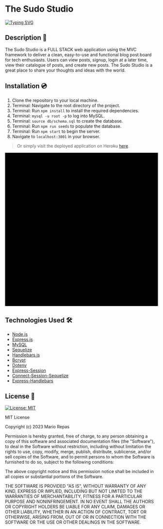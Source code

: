 # The Sudo Studio

[![Typing SVG](https://readme-typing-svg.demolab.com?font=Fira+Code&pause=1000&color=9675FF&multiline=true&width=435&height=70&lines=A+Tech+Blog;+For+Tech+People)](https://git.io/typing-svg)

## Description 📜

The Sudo Studio is a FULL STACK web application using the MVC framework to deliver a clean, easy-to-use and functional blog post board for tech enthusiasts. Users can view posts, signup, login at a later time, view their catalogue of posts, and create new posts. The Sudo Studio is a great place to share your thoughts and ideas with the world.

## Installation 💿

1. Clone the repository to your local machine.
2. Terminal: Navigate to the root directory of the project.
3. Terminal: Run `npm install` to install the required dependencies.
4. Terminal: `mysql -u root -p` to log into MySQL.
5. Terminal: `source db/schema.sql` to create the database.
6. Terminal: Run `npm run seeds` to populate the database.
7. Terminal: Run `npm start` to begin the server.
8. Navigate to `localhost:3001` in your browser.

> Or simply visit the deployed application on Heroku [here](https://the-sudo-studio.herokuapp.com/).

 ![image](/Assets/the-sudo-studio.gif)

## Technologies Used 🛠️

* [Node.js](https://nodejs.org/en/)
* [Express.js](https://expressjs.com/)
* [MySQL](https://www.mysql.com/)
* [Sequelize](https://sequelize.org/)
* [Handlebars.js](https://handlebarsjs.com/)
* [Bcrypt](https://www.npmjs.com/package/bcrypt)
* [Dotenv](https://www.npmjs.com/package/dotenv)
* [Express-Session](https://www.npmjs.com/package/express-session)
* [Connect-Session-Sequelize](https://www.npmjs.com/package/connect-session-sequelize)
* [Express-Handlebars](https://www.npmjs.com/package/express-handlebars)


## License 📝

[![License: MIT](https://img.shields.io/badge/License-MIT-yellow.svg)](https://opensource.org/licenses/MIT)

MIT License

Copyright (c) 2023 Mario Repas

Permission is hereby granted, free of charge, to any person obtaining a copy of this software and associated documentation files (the "Software"), to deal in the Software without restriction, including without limitation the rights to use, copy, modify, merge, publish, distribute, sublicense, and/or sell copies of the Software, and to permit persons to whom the Software is furnished to do so, subject to the following conditions:

The above copyright notice and this permission notice shall be included in all copies or substantial portions of the Software.

THE SOFTWARE IS PROVIDED "AS IS", WITHOUT WARRANTY OF ANY KIND, EXPRESS OR IMPLIED, INCLUDING BUT NOT LIMITED TO THE WARRANTIES OF MERCHANTABILITY, FITNESS FOR A PARTICULAR PURPOSE AND NONINFRINGEMENT. IN NO EVENT SHALL THE AUTHORS OR COPYRIGHT HOLDERS BE LIABLE FOR ANY CLAIM, DAMAGES OR OTHER LIABILITY, WHETHER IN AN ACTION OF CONTRACT, TORT OR OTHERWISE, ARISING FROM, OUT OF OR IN CONNECTION WITH THE SOFTWARE OR THE USE OR OTHER DEALINGS IN THE SOFTWARE.
